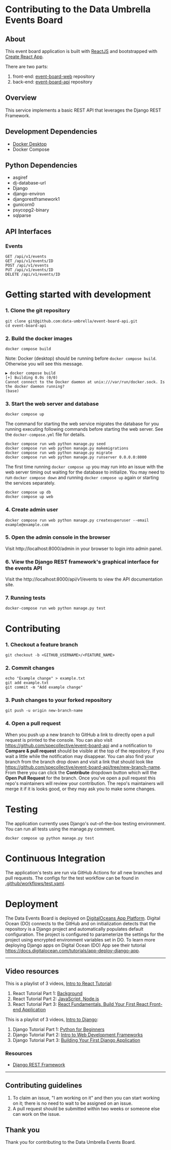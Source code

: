 # Contributing to the Data Umbrella Events Board

## About
This event board application is built with [ReactJS](https://reactjs.org/) and bootstrapped with [Create React App](https://github.com/facebook/create-react-app).

There are two parts:  
1. front-end: [event-board-web](https://github.com/data-umbrella/event-board-web) repository
1. back-end: [event-board-api](https://github.com/data-umbrella/event-board-api) repository

## Overview

This service implements a basic REST API that leverages the Django REST Framework.

## Development Dependencies

- [Docker Desktop](https://www.docker.com/products/docker-desktop/)
- Docker Compose

## Python Dependencies

- asgiref
- dj-database-url
- Django
- django-environ
- djangorestframework1
- gunicorn0
- psycopg2-binary
- sqlparse

## API Interfaces

### Events
```
GET /api/v1/events  
GET /api/v1/events/ID
POST /api/v1/events
PUT /api/v1/events/ID
DELETE /api/v1/events/ID
```

# Getting started with development

### 1. Clone the git repository

  ```
  git clone git@github.com:data-umbrella/event-board-api.git
  cd event-board-api
  ```

### 2. Build the docker images

  ```
  docker compose build
  ```

Note: Docker (desktop) should be running before `docker compose build`. Otherwise you will see this message.
```console
▶ docker compose build
[+] Building 0.0s (0/0)                                                                                                      
Cannot connect to the Docker daemon at unix:///var/run/docker.sock. Is the docker daemon running?
(base) 
```

### 3. Start the web server and database

  ```
  docker compose up
  ```

  The command for starting the web service migrates the database for you running executing following commands before starting the web server. See the `docker-compose.yml` file for details.
  
  ```console
  docker compose run web python manage.py seed
  docker compose run web python manage.py makemigrations
  docker compose run web python manage.py migrate
  docker compose run web python manage.py runserver 0.0.0.0:8000
  ```

  The first time running `docker compose up` you may run into an issue with the web server timing out waiting for the database to initialize. You may need to run `docker compose down` and running `docker compose up` again or starting the services separately.

  ```
  docker compose up db
  docker compose up web
  ```

### 4. Create admin user

  ```
  docker compose run web python manage.py createsuperuser --email example@example.com
  ```

### 5. Open the admin console in the browser

Visit http://localhost:8000/admin in your browser to login into admin panel.

### 6. View the Django REST framework's graphical interface for the events API

Visit the http://localhost:8000/api/v1/events to view the API documentation site.

### 7. Running tests

  ```
  docker-compose run web python manage.py test
  ```

# Contributing

### 1. Checkout a feature branch

```
git checkout -b <GITHUB_USERNAME>/<FEATURE_NAME>
```

### 2. Commit changes

```
echo "Example change" > example.txt
git add example.txt
git commit -m "Add example change"
```

### 3. Push changes to your forked repository

```
git push -u origin new-branch-name
```

### 4. Open a pull request

When you push up a new branch to GitHub a link to directly open a pull request is printed to the console. You can also visit https://github.com/specollective/event-board-api and a notification to **Compare & pull request** should be visible at the top of the repository. If you wait a little while the notification may disappear. You can also find your branch from the branch drop down and visit a link that should look like https://github.com/specollective/event-board-api/tree/new-branch-name. From there you can click the **Contribute** dropdown button which will the **Open Pull Request** for the branch. Once you've open a pull request this repo's maintainers will review your contribution. The repo's maintainers will merge it if it is looks good, or they may ask you to make some changes.

# Testing

The application currently uses Django's out-of-the-box testing environment. You can run all tests using the manage.py comment.

  ```
  docker compose up python manage.py test
  ```

# Continuous Integration

The application's tests are run via GitHub Actions for all new branches and pull requests. The configs for the test workflow can be found in [.github/workflows/test.yaml](https://github.com/specollective/event-board-api/blob/main/.github/workflows/test.yaml).

# Deployment

The Data Events Board is deployed on [DigitalOceans App Platform](https://www.digitalocean.com/products/app-platform). Digital Ocean (DO) connects to the GitHub and on initialization detects that the repository is a Django project and automatically populates default configuration. The project is configured to parameterize the settings for the project using encrypted environment variables set in DO. To learn more deploying Django apps on Digital Ocean (DO) App see their tutorial https://docs.digitalocean.com/tutorials/app-deploy-django-app.


---

## Video resources

This is a playlist of 3 videos, [Intro to React Tutorial](https://www.youtube.com/playlist?list=PLBKcU7Ik-ir9bAT2eXmQ4Ojn2--hT3O87):  
1. React Tutorial Part 1: [Background](https://youtu.be/jNO-pPR7zkg)
1. React Tutorial Part 2: [JavaScript, Node.js](https://youtu.be/JWt4Z4sAlxk)
1. React Tutorial Part 3: [React Fundamentals, Build Your First React Front-end Application](https://youtu.be/MSAbOBHGkhw)

This is a playlist of 3 videos, [Intro to Django](https://www.youtube.com/playlist?list=PLBKcU7Ik-ir9HhpZQr3WolhYgbqtZSJZr):  
1. Django Tutorial Part 1: [Python for Beginners](https://youtu.be/Yr1ewxg8os8)
1. Django Tutorial Part 2: [Intro to Web Development Frameworks](https://youtu.be/K4NQmrGEWGM)
1. Django Tutorial Part 3: [Building Your First Django Application](https://www.youtube.com/watch?v=QTQSzirDs8E&list=PLBKcU7Ik-ir9HhpZQr3WolhYgbqtZSJZr&index=3&t=1s)

### Resources
- [Django REST Framework](https://www.django-rest-framework.org/)

---

## Contributing guidelines

1) To claim an issue, "I am working on it" and then you can start working on it; there is no need to wait to be assigned on an issue.
2) A pull request should be submitted within two weeks or someone else can work on the issue.


## Thank you
Thank you for contributing to the Data Umbrella Events Board.
